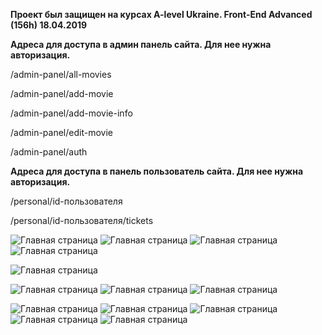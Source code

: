 **Проект был защищен на курсах A-level Ukraine. Front-End Advanced (156h) 18.04.2019**

**Адреса для доступа в админ панель сайта. Для нее нужна авторизация.**

/admin-panel/all-movies

/admin-panel/add-movie

/admin-panel/add-movie-info

/admin-panel/edit-movie

/admin-panel/auth

**Адреса для доступа в панель пользователь сайта. Для нее нужна авторизация.**

/personal/id-пользователя

/personal/id-пользователя/tickets


![Главная страница](https://github.com/team-redheads/react_module/raw/master/src/_screen/index.png)
![Главная страница](https://github.com/team-redheads/react_module/raw/master/src/_screen/card-movie.png)
![Главная страница](https://github.com/team-redheads/react_module/raw/master/src/_screen/room.png)
![Главная страница](https://github.com/team-redheads/react_module/raw/master/src/_screen/buy-ticket.png)

![Главная страница](https://github.com/team-redheads/react_module/raw/master/src/_screen/soon.png)

![Главная страница](https://github.com/team-redheads/react_module/raw/master/src/_screen/auth.png)
![Главная страница](https://github.com/team-redheads/react_module/raw/master/src/_screen/personal-info.png)
![Главная страница](https://github.com/team-redheads/react_module/raw/master/src/_screen/history-buy-tickets.png)

![Главная страница](https://github.com/team-redheads/react_module/raw/master/src/_screen/auth-admin.png)
![Главная страница](https://github.com/team-redheads/react_module/raw/master/src/_screen/admin-all-movie.png)
![Главная страница](https://github.com/team-redheads/react_module/raw/master/src/_screen/admin-add-movie.png)
![Главная страница](https://github.com/team-redheads/react_module/raw/master/src/_screen/admin-add-movie-info.png)
![Главная страница](https://github.com/team-redheads/react_module/raw/master/src/_screen/admin-edit-movie.png)